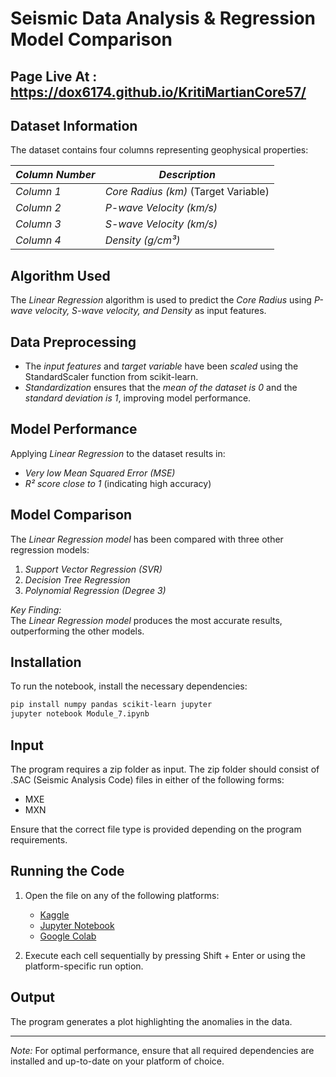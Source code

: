# Seismic Data Analysis & Regression Model Comparison

## Page Live At : https://dox6174.github.io/KritiMartianCore57/

## Dataset Information
The dataset contains four columns representing geophysical properties:

| *Column Number* | *Description* |
|------------------|----------------|
| *Column 1* | *Core Radius (km)* (Target Variable) |
| *Column 2* | *P-wave Velocity (km/s)* |
| *Column 3* | *S-wave Velocity (km/s)* |
| *Column 4* | *Density (g/cm³)* |

## Algorithm Used
The *Linear Regression* algorithm is used to predict the *Core Radius* using *P-wave velocity, S-wave velocity, and Density* as input features.

## Data Preprocessing
- The *input features* and *target variable* have been *scaled* using the StandardScaler function from scikit-learn.
- *Standardization* ensures that the *mean of the dataset is 0* and the *standard deviation is 1*, improving model performance.

## Model Performance
Applying *Linear Regression* to the dataset results in:
- *Very low Mean Squared Error (MSE)*
- *R² score close to 1* (indicating high accuracy)

## Model Comparison
The *Linear Regression model* has been compared with three other regression models:
1. *Support Vector Regression (SVR)*
2. *Decision Tree Regression*
3. *Polynomial Regression (Degree 3)*

*Key Finding:*  
The *Linear Regression model* produces the most accurate results, outperforming the other models.

## Installation
To run the notebook, install the necessary dependencies:

```bash
pip install numpy pandas scikit-learn jupyter
jupyter notebook Module_7.ipynb
```


## Input
The program requires a zip folder as input. The zip folder should consist of .SAC (Seismic Analysis Code) files in either of the following forms:

- MXE
- MXN

Ensure that the correct file type is provided depending on the program requirements.

## Running the Code
1. Open the file on any of the following platforms:
   - [Kaggle](https://www.kaggle.com/)
   - [Jupyter Notebook](https://jupyter.org/)
   - [Google Colab](https://colab.research.google.com/)

2. Execute each cell sequentially by pressing Shift + Enter or using the platform-specific run option.

## Output
The program generates a plot highlighting the anomalies in the data.

---

*Note:* For optimal performance, ensure that all required dependencies are installed and up-to-date on your platform of choice.
